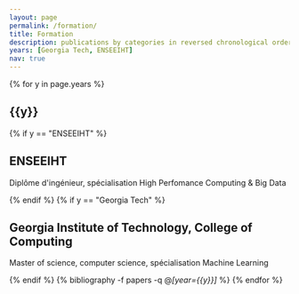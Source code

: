 ```yaml
---
layout: page
permalink: /formation/
title: Formation
description: publications by categories in reversed chronological order. generated by jekyll-scholar.
years: [Georgia Tech, ENSEEIHT]
nav: true
---
```


<div class="publications">

{% for y in page.years %}
  <h2 class="year">{{y}}</h2>
  {% if y == "ENSEEIHT" %}
  <h2>ENSEEIHT</h2>
  Diplôme d'ingénieur, spécialisation High Perfomance Computing & Big Data

  {% endif %}
  {% if y == "Georgia Tech" %}
  <h2>Georgia Institute of Technology, College of Computing</h2>
  Master of science, computer science, spécialisation Machine Learning

  {% endif %}
  {% bibliography -f papers -q @*[year={{y}}]* %}
{% endfor %}

</div>
